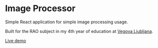 # Image Processor

Simple React application for simple image processing usage.

Built for the RAO subject in my 4th year of education at [Vegova Ljubljana](https://www.vegova.si).

[Live demo](https://imageproc.aikenahac.com)
